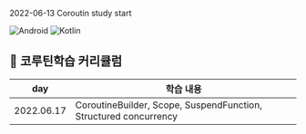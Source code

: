 2022-06-13
Coroutin study start

![Android](https://img.shields.io/badge/Android-3DDC84?style=for-the-badge&logo=android&logoColor=white)
![Kotlin](https://img.shields.io/badge/kotlin_Coroutin-%230095D5.svg?style=for-the-badge&logo=kotlin&logoColor=white) 
## 🍎 코루틴학습 커리큘럼

| day  |학습 내용|
| ------  |----------- |
| 2022.06.17  | CoroutineBuilder, Scope, SuspendFunction, Structured concurrency |
